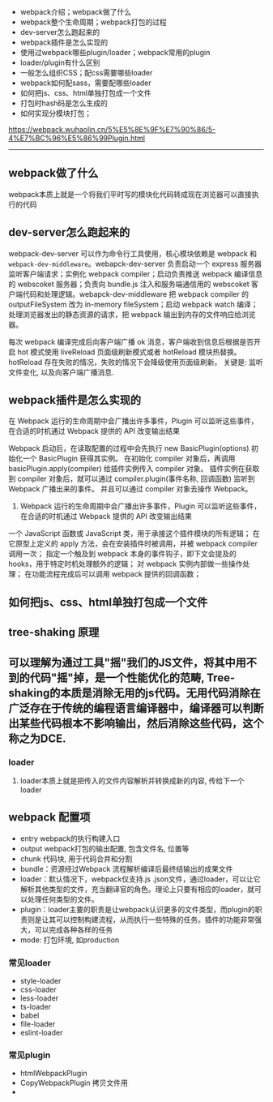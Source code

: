 * webpack介绍；webpack做了什么
* webpack整个生命周期；webpack打包的过程
* dev-server怎么跑起来的
* webpack插件是怎么实现的
* 使用过webpack哪些plugin/loader；webpack常用的plugin
* loader/plugin有什么区别
* 一般怎么组织CSS；配css需要哪些loader
* webpack如何配sass，需要配哪些loader
* 如何把js、css、html单独打包成一个文件
* 打包时hash码是怎么生成的
* 如何实现分模块打包；

https://webpack.wuhaolin.cn/5%E5%8E%9F%E7%90%86/5-4%E7%BC%96%E5%86%99Plugin.html

-----
## webpack做了什么
webpack本质上就是一个将我们平时写的模块化代码转成现在浏览器可以直接执行的代码

## dev-server怎么跑起来的
webpack-dev-server 可以作为命令行工具使用，核心模块依赖是 webpack 和 `webpack-dev-middleware`。webapck-dev-server 负责启动一个 express 服务器监听客户端请求；实例化 webpack compiler；启动负责推送 webpack 编译信息的 webscoket 服务器；负责向 bundle.js 注入和服务端通信用的 webscoket 客户端代码和处理逻辑。webapck-dev-middleware 把 webpack compiler 的 outputFileSystem 改为 in-memory fileSystem；启动 webpack watch 编译；处理浏览器发出的静态资源的请求，把 webpack 输出到内存的文件响应给浏览器。

每次 webpack 编译完成后向客户端广播 ok 消息，客户端收到信息后根据是否开启 hot 模式使用 liveReload 页面级刷新模式或者 hotReload 模块热替换。hotReload 存在失败的情况，失败的情况下会降级使用页面级刷新。
关键是: 监听文件变化, 以及向客户端广播消息.

## webpack插件是怎么实现的
在 Webpack 运行的生命周期中会广播出许多事件，Plugin 可以监听这些事件，在合适的时机通过 Webpack 提供的 API 改变输出结果

Webpack 启动后，在读取配置的过程中会先执行 new BasicPlugin(options) 初始化一个 BasicPlugin 获得其实例。 在初始化 compiler 对象后，再调用 basicPlugin.apply(compiler) 给插件实例传入 compiler 对象。 插件实例在获取到 compiler 对象后，就可以通过 compiler.plugin(事件名称, 回调函数) 监听到 Webpack 广播出来的事件。 并且可以通过 compiler 对象去操作 Webpack。

1. Webpack 运行的生命周期中会广播出许多事件，Plugin 可以监听这些事件，在合适的时机通过 Webpack 提供的 API 改变输出结果

一个 JavaScript 函数或 JavaScript 类，用于承接这个插件模块的所有逻辑；
在它原型上定义的 apply 方法，会在安装插件时被调用，并被 webpack compiler 调用一次；
指定一个触及到 webpack 本身的事件钩子，即下文会提及的 hooks，用于特定时机处理额外的逻辑；
对 webpack 实例内部做一些操作处理；
在功能流程完成后可以调用 webpack 提供的回调函数；

## 如何把js、css、html单独打包成一个文件


## tree-shaking 原理
可以理解为通过工具"摇"我们的JS文件，将其中用不到的代码"摇"掉，是一个性能优化的范畴, 
Tree-shaking的本质是消除无用的js代码。无用代码消除在广泛存在于传统的编程语言编译器中，编译器可以判断出某些代码根本不影响输出，然后消除这些代码，这个称之为DCE.
-----


### loader
1. loader本质上就是把传入的文件内容解析并转换成新的内容, 传给下一个loader



## webpack 配置项
* entry webpack的执行构建入口
* output webpack打包的输出配置, 包含文件名, 位置等
* chunk 代码块, 用于代码合并和分割
* bundle：资源经过Webpack 流程解析编译后最终结输出的成果文件
* loader：默认情况下，webpack仅支持.js .json文件，通过loader，可以让它解析其他类型的文件，充当翻译官的角色。理论上只要有相应的loader，就可以处理任何类型的文件。
* plugin：loader主要的职责是让webpack认识更多的文件类型，而plugin的职责则是让其可以控制构建流程，从而执行一些特殊的任务。插件的功能非常强大，可以完成各种各样的任务
* mode: 打包环境, 如production

### 常见loader
* style-loader
* css-loader
* less-loader
* ts-loader
* babel
* file-loader
* eslint-loader

### 常见plugin
* htmlWebpackPlugin
* CopyWebpackPlugin 拷贝文件用
* 